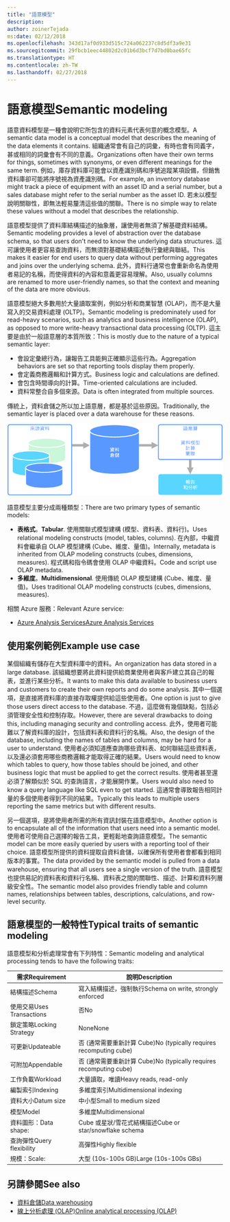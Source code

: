 ```yaml
---
title: "語意模型"
description: 
author: zoinerTejada
ms:date: 02/12/2018
ms.openlocfilehash: 343d17af0d933d515c724a062237c8d5df3a9e31
ms.sourcegitcommit: 29fbcb1eec44802d2c01b6d3bcf7d7bd0bae65fc
ms.translationtype: HT
ms.contentlocale: zh-TW
ms.lasthandoff: 02/27/2018
---
```

# <a name="semantic-modeling"></a><span data-ttu-id="5b596-102">語意模型</span><span class="sxs-lookup"><span data-stu-id="5b596-102">Semantic modeling</span></span>

<span data-ttu-id="5b596-103">語意資料模型是一種會說明它所包含的資料元素代表何意的概念模型。</span><span class="sxs-lookup"><span data-stu-id="5b596-103">A semantic data model is a conceptual model that describes the meaning of the data elements it contains.</span></span> <span data-ttu-id="5b596-104">組織通常會有自己的詞彙，有時也會有同義字，甚或相同的詞彙會有不同的意義。</span><span class="sxs-lookup"><span data-stu-id="5b596-104">Organizations often have their own terms for things, sometimes with synonyms, or even different meanings for the same term.</span></span> <span data-ttu-id="5b596-105">例如，庫存資料庫可能會以資產識別碼和序號追蹤某項設備，但銷售資料庫卻可能將序號視為資產識別碼。</span><span class="sxs-lookup"><span data-stu-id="5b596-105">For example, an inventory database might track a piece of equipment with an asset ID and a serial number, but a sales database might refer to the serial number as the asset ID.</span></span> <span data-ttu-id="5b596-106">若未以模型說明關聯性，即無法輕易釐清這些值的關聯。</span><span class="sxs-lookup"><span data-stu-id="5b596-106">There is no simple way to relate these values without a model that describes the relationship.</span></span> 

<span data-ttu-id="5b596-107">語意模型提供了資料庫結構描述的抽象層，讓使用者無須了解基礎資料結構。</span><span class="sxs-lookup"><span data-stu-id="5b596-107">Semantic modeling provides a level of abstraction over the database schema, so that users don't need to know the underlying data structures.</span></span> <span data-ttu-id="5b596-108">這可讓使用者更容易查詢資料，而無須對基礎結構描述執行彙總與聯結。</span><span class="sxs-lookup"><span data-stu-id="5b596-108">This makes it easier for end users to query data without performing aggregates and joins over the underlying schema.</span></span> <span data-ttu-id="5b596-109">此外，資料行通常也會重新命名為使用者易記的名稱，而使得資料的內容和意義更容易理解。</span><span class="sxs-lookup"><span data-stu-id="5b596-109">Also, usually columns are renamed to more user-friendly names, so that the context and meaning of the data are more obvious.</span></span>

<span data-ttu-id="5b596-110">語意模型絕大多數用於大量讀取案例，例如分析和商業智慧 (OLAP)，而不是大量寫入的交易資料處理 (OLTP)。</span><span class="sxs-lookup"><span data-stu-id="5b596-110">Semantic modeling is predominately used for read-heavy scenarios, such as analytics and business intelligence (OLAP), as opposed to more write-heavy transactional data processing (OLTP).</span></span> <span data-ttu-id="5b596-111">這主要是由於一般語意層的本質所致：</span><span class="sxs-lookup"><span data-stu-id="5b596-111">This is mostly due to the nature of a typical semantic layer:</span></span>

- <span data-ttu-id="5b596-112">會設定彙總行為，讓報告工具能夠正確顯示這些行為。</span><span class="sxs-lookup"><span data-stu-id="5b596-112">Aggregation behaviors are set so that reporting tools display them properly.</span></span>
- <span data-ttu-id="5b596-113">會定義商務邏輯和計算方式。</span><span class="sxs-lookup"><span data-stu-id="5b596-113">Business logic and calculations are defined.</span></span>
- <span data-ttu-id="5b596-114">會包含時間導向的計算。</span><span class="sxs-lookup"><span data-stu-id="5b596-114">Time-oriented calculations are included.</span></span>
- <span data-ttu-id="5b596-115">資料常整合自多個來源。</span><span class="sxs-lookup"><span data-stu-id="5b596-115">Data is often integrated from multiple sources.</span></span> 

<span data-ttu-id="5b596-116">傳統上，資料倉儲之所以加上語意層，都是基於這些原因。</span><span class="sxs-lookup"><span data-stu-id="5b596-116">Traditionally, the semantic layer is placed over a data warehouse for these reasons.</span></span>

![資料倉儲與報告工具之間的語意層範例圖](./images/semantic-modeling.png)

<span data-ttu-id="5b596-118">語意模型主要分成兩種類型：</span><span class="sxs-lookup"><span data-stu-id="5b596-118">There are two primary types of semantic models:</span></span>

* <span data-ttu-id="5b596-119">**表格式**。</span><span class="sxs-lookup"><span data-stu-id="5b596-119">**Tabular**.</span></span> <span data-ttu-id="5b596-120">使用關聯式模型建構 (模型、資料表、資料行)。</span><span class="sxs-lookup"><span data-stu-id="5b596-120">Uses relational modeling constructs (model, tables, columns).</span></span> <span data-ttu-id="5b596-121">在內部，中繼資料會繼承自 OLAP 模型建構 (Cube、維度、量值)。</span><span class="sxs-lookup"><span data-stu-id="5b596-121">Internally, metadata is inherited from OLAP modeling constructs (cubes, dimensions, measures).</span></span> <span data-ttu-id="5b596-122">程式碼和指令碼會使用 OLAP 中繼資料。</span><span class="sxs-lookup"><span data-stu-id="5b596-122">Code and script use OLAP metadata.</span></span>
* <span data-ttu-id="5b596-123">**多維度**。</span><span class="sxs-lookup"><span data-stu-id="5b596-123">**Multidimensional**.</span></span> <span data-ttu-id="5b596-124">使用傳統 OLAP 模型建構 (Cube、維度、量值)。</span><span class="sxs-lookup"><span data-stu-id="5b596-124">Uses traditional OLAP modeling constructs (cubes, dimensions, measures).</span></span>

<span data-ttu-id="5b596-125">相關 Azure 服務：</span><span class="sxs-lookup"><span data-stu-id="5b596-125">Relevant Azure service:</span></span>
- [<span data-ttu-id="5b596-126">Azure Analysis Services</span><span class="sxs-lookup"><span data-stu-id="5b596-126">Azure Analysis Services</span></span>](https://azure.microsoft.com/services/analysis-services/)

## <a name="example-use-case"></a><span data-ttu-id="5b596-127">使用案例範例</span><span class="sxs-lookup"><span data-stu-id="5b596-127">Example use case</span></span>

<span data-ttu-id="5b596-128">某個組織有儲存在大型資料庫中的資料。</span><span class="sxs-lookup"><span data-stu-id="5b596-128">An organization has data stored in a large database.</span></span> <span data-ttu-id="5b596-129">該組織想要將此資料提供給商業使用者與客戶建立其自己的報表，並進行某些分析。</span><span class="sxs-lookup"><span data-stu-id="5b596-129">It wants to make this data available to business users and customers to create their own reports and do some analysis.</span></span> <span data-ttu-id="5b596-130">其中一個選項，是直接將資料庫的直接存取權提供給這些使用者。</span><span class="sxs-lookup"><span data-stu-id="5b596-130">One option is just to give those users direct access to the database.</span></span> <span data-ttu-id="5b596-131">不過，這麼做有幾個缺點，包括必須管理安全性和控制存取。</span><span class="sxs-lookup"><span data-stu-id="5b596-131">However, there are several drawbacks to doing this, including managing security and controlling access.</span></span> <span data-ttu-id="5b596-132">此外，使用者可能難以了解資料庫的設計，包括資料表和資料行的名稱。</span><span class="sxs-lookup"><span data-stu-id="5b596-132">Also, the design of the database, including the names of tables and columns, may be hard for a user to understand.</span></span> <span data-ttu-id="5b596-133">使用者必須知道應查詢哪些資料表、如何聯結這些資料表，以及還必須套用哪些商務邏輯才能取得正確的結果。</span><span class="sxs-lookup"><span data-stu-id="5b596-133">Users would need to know which tables to query, how those tables should be joined, and other business logic that must be applied to get the correct results.</span></span> <span data-ttu-id="5b596-134">使用者甚至還必須了解類似於 SQL 的查詢語言，才能展開作業。</span><span class="sxs-lookup"><span data-stu-id="5b596-134">Users would also need to know a query language like SQL even to get started.</span></span> <span data-ttu-id="5b596-135">這通常會導致報告相同計量的多個使用者得到不同的結果。</span><span class="sxs-lookup"><span data-stu-id="5b596-135">Typically this leads to multiple users reporting the same metrics but with different results.</span></span>

<span data-ttu-id="5b596-136">另一個選項，是將使用者所需的所有資訊封裝在語意模型中。</span><span class="sxs-lookup"><span data-stu-id="5b596-136">Another option is to encapsulate all of the information that users need into a semantic model.</span></span> <span data-ttu-id="5b596-137">使用者可使用自己選擇的報告工具，更輕鬆地查詢語意模型。</span><span class="sxs-lookup"><span data-stu-id="5b596-137">The semantic model can be more easily queried by users with a reporting tool of their choice.</span></span> <span data-ttu-id="5b596-138">語意模型所提供的資料提取自資料倉儲，以確保所有使用者會都看到相同版本的事實。</span><span class="sxs-lookup"><span data-stu-id="5b596-138">The data provided by the semantic model is pulled from a data warehouse, ensuring that all users see a single version of the truth.</span></span> <span data-ttu-id="5b596-139">語意模型也提供易記的資料表和資料行名稱、資料表之間的關聯性、描述、計算和資料列層級安全性。</span><span class="sxs-lookup"><span data-stu-id="5b596-139">The semantic model also provides friendly table and column names, relationships between tables, descriptions, calculations, and row-level security.</span></span>

## <a name="typical-traits-of-semantic-modeling"></a><span data-ttu-id="5b596-140">語意模型的一般特性</span><span class="sxs-lookup"><span data-stu-id="5b596-140">Typical traits of semantic modeling</span></span>

<span data-ttu-id="5b596-141">語意模型和分析處理常會有下列特性：</span><span class="sxs-lookup"><span data-stu-id="5b596-141">Semantic modeling and analytical processing tends to have the following traits:</span></span>

| <span data-ttu-id="5b596-142">需求</span><span class="sxs-lookup"><span data-stu-id="5b596-142">Requirement</span></span> | <span data-ttu-id="5b596-143">說明</span><span class="sxs-lookup"><span data-stu-id="5b596-143">Description</span></span> |
| --- | --- |
| <span data-ttu-id="5b596-144">結構描述</span><span class="sxs-lookup"><span data-stu-id="5b596-144">Schema</span></span> | <span data-ttu-id="5b596-145">寫入結構描述，強制執行</span><span class="sxs-lookup"><span data-stu-id="5b596-145">Schema on write, strongly enforced</span></span>|
| <span data-ttu-id="5b596-146">使用交易</span><span class="sxs-lookup"><span data-stu-id="5b596-146">Uses Transactions</span></span> | <span data-ttu-id="5b596-147">否</span><span class="sxs-lookup"><span data-stu-id="5b596-147">No</span></span> |
| <span data-ttu-id="5b596-148">鎖定策略</span><span class="sxs-lookup"><span data-stu-id="5b596-148">Locking Strategy</span></span> | <span data-ttu-id="5b596-149">None</span><span class="sxs-lookup"><span data-stu-id="5b596-149">None</span></span> |
| <span data-ttu-id="5b596-150">可更新</span><span class="sxs-lookup"><span data-stu-id="5b596-150">Updateable</span></span> | <span data-ttu-id="5b596-151">否 (通常需要重新計算 Cube)</span><span class="sxs-lookup"><span data-stu-id="5b596-151">No (typically requires recomputing cube)</span></span> |
| <span data-ttu-id="5b596-152">可附加</span><span class="sxs-lookup"><span data-stu-id="5b596-152">Appendable</span></span> | <span data-ttu-id="5b596-153">否 (通常需要重新計算 Cube)</span><span class="sxs-lookup"><span data-stu-id="5b596-153">No (typically requires recomputing cube)</span></span> |
| <span data-ttu-id="5b596-154">工作負載</span><span class="sxs-lookup"><span data-stu-id="5b596-154">Workload</span></span> | <span data-ttu-id="5b596-155">大量讀取，唯讀</span><span class="sxs-lookup"><span data-stu-id="5b596-155">Heavy reads, read-only</span></span> |
| <span data-ttu-id="5b596-156">編製索引</span><span class="sxs-lookup"><span data-stu-id="5b596-156">Indexing</span></span> | <span data-ttu-id="5b596-157">多維度索引</span><span class="sxs-lookup"><span data-stu-id="5b596-157">Multidimensional indexing</span></span> |
| <span data-ttu-id="5b596-158">資料大小</span><span class="sxs-lookup"><span data-stu-id="5b596-158">Datum size</span></span> | <span data-ttu-id="5b596-159">中小型</span><span class="sxs-lookup"><span data-stu-id="5b596-159">Small to medium sized</span></span> |
| <span data-ttu-id="5b596-160">模型</span><span class="sxs-lookup"><span data-stu-id="5b596-160">Model</span></span> | <span data-ttu-id="5b596-161">多維度</span><span class="sxs-lookup"><span data-stu-id="5b596-161">Multidimensional</span></span> |
| <span data-ttu-id="5b596-162">資料圖形：</span><span class="sxs-lookup"><span data-stu-id="5b596-162">Data shape:</span></span>| <span data-ttu-id="5b596-163">Cube 或星狀/雪花式結構描述</span><span class="sxs-lookup"><span data-stu-id="5b596-163">Cube or star/snowflake schema</span></span> |
| <span data-ttu-id="5b596-164">查詢彈性</span><span class="sxs-lookup"><span data-stu-id="5b596-164">Query flexibility</span></span> | <span data-ttu-id="5b596-165">高彈性</span><span class="sxs-lookup"><span data-stu-id="5b596-165">Highly flexible</span></span> |
| <span data-ttu-id="5b596-166">規模：</span><span class="sxs-lookup"><span data-stu-id="5b596-166">Scale:</span></span> | <span data-ttu-id="5b596-167">大型 (10s-100s GB)</span><span class="sxs-lookup"><span data-stu-id="5b596-167">Large (10s-100s GBs)</span></span> |

## <a name="see-also"></a><span data-ttu-id="5b596-168">另請參閱</span><span class="sxs-lookup"><span data-stu-id="5b596-168">See also</span></span>

- [<span data-ttu-id="5b596-169">資料倉儲</span><span class="sxs-lookup"><span data-stu-id="5b596-169">Data warehousing</span></span>](../scenarios/data-warehousing.md)
- [<span data-ttu-id="5b596-170">線上分析處理 (OLAP)</span><span class="sxs-lookup"><span data-stu-id="5b596-170">Online analytical processing (OLAP)</span></span>](../scenarios/online-analytical-processing.md)
